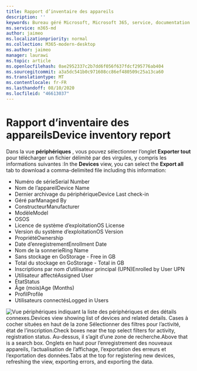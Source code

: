 ```yaml
---
title: Rapport d’inventaire des appareils
description: ''
keywords: Bureau géré Microsoft, Microsoft 365, service, documentation
ms.service: m365-md
author: jaimeo
ms.localizationpriority: normal
ms.collection: M365-modern-desktop
ms.author: jaimeo
manager: laurawi
ms.topic: article
ms.openlocfilehash: 0ae2952337c2b7dd6f056f637fdcf295776ab404
ms.sourcegitcommit: a3a5dc541b0c971608cc86ef480509c25a13ca60
ms.translationtype: MT
ms.contentlocale: fr-FR
ms.lasthandoff: 08/10/2020
ms.locfileid: "46613037"
---
```

# <a name="device-inventory-report"></a><span data-ttu-id="5787d-103">Rapport d’inventaire des appareils</span><span class="sxs-lookup"><span data-stu-id="5787d-103">Device inventory report</span></span>

<span data-ttu-id="5787d-104">Dans la vue **périphériques** , vous pouvez sélectionner l’onglet **Exporter tout** pour télécharger un fichier délimité par des virgules, y compris les informations suivantes :</span><span class="sxs-lookup"><span data-stu-id="5787d-104">In the **Devices** view, you can select the **Export all** tab to download a comma-delimited file including this information:</span></span>

- <span data-ttu-id="5787d-105">Numéro de série</span><span class="sxs-lookup"><span data-stu-id="5787d-105">Serial Number</span></span>
- <span data-ttu-id="5787d-106">Nom de l’appareil</span><span class="sxs-lookup"><span data-stu-id="5787d-106">Device Name</span></span>
- <span data-ttu-id="5787d-107">Dernier archivage du périphérique</span><span class="sxs-lookup"><span data-stu-id="5787d-107">Device Last check-in</span></span>
- <span data-ttu-id="5787d-108">Géré par</span><span class="sxs-lookup"><span data-stu-id="5787d-108">Managed By</span></span>
- <span data-ttu-id="5787d-109">Constructeur</span><span class="sxs-lookup"><span data-stu-id="5787d-109">Manufacturer</span></span>
- <span data-ttu-id="5787d-110">Modèle</span><span class="sxs-lookup"><span data-stu-id="5787d-110">Model</span></span>
- <span data-ttu-id="5787d-111">OS</span><span class="sxs-lookup"><span data-stu-id="5787d-111">OS</span></span>
- <span data-ttu-id="5787d-112">Licence de système d’exploitation</span><span class="sxs-lookup"><span data-stu-id="5787d-112">OS License</span></span>
- <span data-ttu-id="5787d-113">Version du système d’exploitation</span><span class="sxs-lookup"><span data-stu-id="5787d-113">OS Version</span></span>
- <span data-ttu-id="5787d-114">Propriété</span><span class="sxs-lookup"><span data-stu-id="5787d-114">Ownership</span></span>
- <span data-ttu-id="5787d-115">Date d’enregistrement</span><span class="sxs-lookup"><span data-stu-id="5787d-115">Enrollment Date</span></span>
- <span data-ttu-id="5787d-116">Nom de la sonnerie</span><span class="sxs-lookup"><span data-stu-id="5787d-116">Ring Name</span></span>
- <span data-ttu-id="5787d-117">Sans stockage en Go</span><span class="sxs-lookup"><span data-stu-id="5787d-117">Storage - Free in GB</span></span>
- <span data-ttu-id="5787d-118">Total du stockage en Go</span><span class="sxs-lookup"><span data-stu-id="5787d-118">Storage - Total in GB</span></span>
- <span data-ttu-id="5787d-119">Inscriptions par nom d’utilisateur principal (UPN)</span><span class="sxs-lookup"><span data-stu-id="5787d-119">Enrolled by User UPN</span></span>
- <span data-ttu-id="5787d-120">Utilisateur affecté</span><span class="sxs-lookup"><span data-stu-id="5787d-120">Assigned User</span></span>
- <span data-ttu-id="5787d-121">État</span><span class="sxs-lookup"><span data-stu-id="5787d-121">Status</span></span>
- <span data-ttu-id="5787d-122">Âge (mois)</span><span class="sxs-lookup"><span data-stu-id="5787d-122">Age (Months)</span></span>
- <span data-ttu-id="5787d-123">Profil</span><span class="sxs-lookup"><span data-stu-id="5787d-123">Profile</span></span>
- <span data-ttu-id="5787d-124">Utilisateurs connectés</span><span class="sxs-lookup"><span data-stu-id="5787d-124">Logged in Users</span></span>


![<span data-ttu-id="5787d-125">Vue périphériques indiquant la liste des périphériques et des détails connexes.</span><span class="sxs-lookup"><span data-stu-id="5787d-125">Devices view showing list of devices and related details.</span></span> <span data-ttu-id="5787d-126">Cases à cocher situées en haut de la zone Sélectionner des filtres pour l’activité, état de l’inscription.</span><span class="sxs-lookup"><span data-stu-id="5787d-126">Check boxes near the top select filters for activity, registration status.</span></span> <span data-ttu-id="5787d-127">Au-dessus, il s’agit d’une zone de recherche.</span><span class="sxs-lookup"><span data-stu-id="5787d-127">Above that is a search box.</span></span> <span data-ttu-id="5787d-128">Onglets en haut pour l’enregistrement des nouveaux appareils, l’actualisation de l’affichage, l’exportation des erreurs et l’exportation des données.</span><span class="sxs-lookup"><span data-stu-id="5787d-128">Tabs at the top for registering new devices, refreshing the view, exporting errors, and exporting the data.</span></span> ](../../media/mmd-devices-view.png)